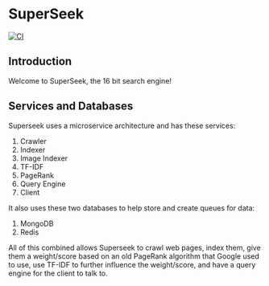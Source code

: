 # SuperSeek

[![CI](https://github.com/kawilkinson/search-engine/actions/workflows/CI.yaml/badge.svg)](https://github.com/kawilkinson/search-engine/actions/workflows/CI.yaml)

## Introduction
Welcome to SuperSeek, the 16 bit search engine!

## Services and Databases
Superseek uses a microservice architecture and has these services:
1. Crawler
2. Indexer
3. Image Indexer
4. TF-IDF
5. PageRank
6. Query Engine
7. Client

It also uses these two databases to help store and create queues for data:
1. MongoDB
2. Redis

All of this combined allows Superseek to crawl web pages, index them, give them a weight/score based on an old PageRank algorithm that Google used to use, use TF-IDF to further influence the weight/score, and have a query engine for the client to talk to.
